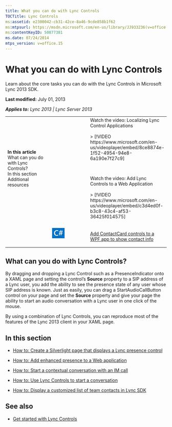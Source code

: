 ```yaml
---
title: What you can do with Lync Controls
TOCTitle: Lync Controls
ms:assetid: e2300042-cb31-42ce-8a46-9cde858b1f62
ms:mtpsurl: https://msdn.microsoft.com/en-us/library/JJ933236(v=office.15)
ms:contentKeyID: 50877381
ms.date: 07/24/2014
mtps_version: v=office.15
---
```


# What you can do with Lync Controls

Learn about the core tasks you can do with the Lync Controls in Microsoft Lync 2013 SDK.

**Last modified:** July 01, 2013

***Applies to:** Lync 2013 | Lync Server 2013*

<table>
<colgroup>
<col style="width: 33%" />
<col style="width: 33%" />
<col style="width: 33%" />
</colgroup>
<tbody>
<tr class="odd">
<td><p><strong>In this article</strong><br />
What can you do with Lync Controls?<br />
In this section<br />
Additional resources</p></td>
<td><p></p></td>
<td><div class="caption">
Watch the video: Localizing Lync Control Applications
</div>
<br />
&gt; [!VIDEO https://www.microsoft.com/en-us/videoplayer/embed/8ce8874e-1f52-4954-94e8-6a190e7f27c9]
<p><br />
</p>
<div class="caption">
Watch the video: Add Lync Controls to a Web Application
</div>
<br />
&gt; [!VIDEO https://www.microsoft.com/en-us/videoplayer/embed/c3d4ed0f-b3c8-43c4-af53-36425f014575]</td>
</tr>
<tr class="even">
<td><p></p></td>
<td><p><img src="images/JJ933112.mod_icon_CodeGallery(Office.15).png" title="Code samples" alt="Code samples" /></p></td>
<td><p><br />
<a href="http://code.msdn.microsoft.com/lync-2013-add-contactcard-e80d73f2">Add ContactCard controls to a WPF app to show contact info</a></p></td>
</tr>
</tbody>
</table>

## What can you do with Lync Controls?

By dragging and dropping a Lync Control such as a PresenceIndicator onto a XAML page and setting the control’s **Source** property to a SIP address of a Lync user, you add the ability to see the presence state of any user whose SIP address is known. Just as easily, you can drag a StartAudioCallButton control on your page and set the **Source** property and give your page the ability to start an audio conversation with a Lync user in one click of the mouse.

By using a combination of Lync Controls, you can reproduce most of the features of the Lync 2013 client in your XAML page.

## In this section

  - [How to: Create a Silverlight page that displays a Lync presence control](how-to-create-a-silverlight-page-that-displays-a-lync-presence-control.md)

  - [How to: Add enhanced presence to a Web application](how-to-add-enhanced-presence-to-a-web-application.md)

  - [How to: Start a contextual conversation with an IM call](how-to-start-a-contextual-conversation-with-an-im-call.md)

  - [How to: Use Lync Controls to start a conversation](how-to-use-lync-controls-to-start-a-conversation.md)

  - [How to: Display a customized list of team contacts in Lync SDK](how-to-display-a-customized-list-of-team-contacts-in-lync-sdk.md)

## See also

  - [Get started with Lync Controls](get-started-with-lync-controls.md)

